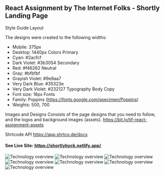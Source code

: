 ## React Assignment by The Internet Folks - Shortly Landing Page

Style Guide
Layout

The designs were created to the following widths:

- Mobile: 375px
- Desktop: 1440px
  Colors
  Primary
- Cyan: #2acfcf
- Dark Violet: #3b3054
  Secondary
- Red: #f46262
  Neutral
- Gray: #bfbfbf
- Grayish Violet: #9e9aa7
- Very Dark Blue: #35323e
- Very Dark Violet: #232127
  Typography
  Body Copy
- Font size: 18px
  Fonts
- Family: Poppins (https://fonts.google.com/specimen/Poppins)
- Weights: 500, 700

Images and Designs
Consists of the page designs that you need to follow, and the logos and background images (assets).
https://bit.ly/tif-react-assignment-assets

Shrtcode API
https://app.shrtco.de/docs

#### See Live Site: <https://shortlybyck.netlify.app/>

![Technology overview](ScreenShot/Shot-1.png)
![Technology overview](ScreenShot/Shot-3.png)
![Technology overview](ScreenShot/Shot-2.png)
![Technology overview](ScreenShot/Shot-4.png)
![Technology overview](ScreenShot/Shot-5.png)
![Technology overview](ScreenShot/Shot-6.png)
![Technology overview](ScreenShot/Shot-7.png)
